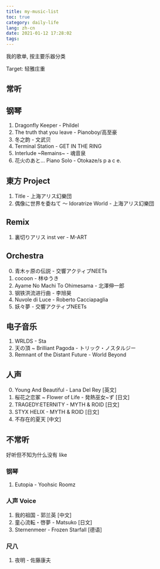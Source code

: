 ```yaml
---
title: my-music-list
toc: true
category: daily-life
lang: zh-cn
date: 2021-01-12 17:28:02
tags:
---
```


我的歌单, 按主要乐器分类

Target: 轻雅庄重

<!-- more -->

## 常听

## 钢琴

1. Dragonfly Keeper - Phildel
2. The truth that you leave - Pianoboy/高至豪
3. 冬之韵 - 文武贝
4. Terminal Station - GET IN THE RING
5. Interlude ~Remains~ - 魂音泉
6. 花火のあと​.​.​. Piano Solo - Otokaze/s p a c e​.

## 東方 Project

1. Title - 上海アリス幻樂団
2. 偶像に世界を委ねて ～ Idoratrize World - 上海アリス幻樂団

## Remix

1. 裏切りアリス inst ver - M-ART

## Orchestra

0. 青木ヶ原の伝説 - 交響アクティブNEETs
1. cocoon - 林ゆうき
2. Ayame No Machi To Ohimesama - 北澤伸一郎
3. 钢铁洪流进行曲 - 李旭昊
4. Nuvole di Luce - Roberto Cacciapaglia
5. 妖々夢 - 交響アクティブNEETs

## 电子音乐

1. WRLDS - Sta
2. 天の頂 ~ Brilliant Pagoda - トリック・ノスタルジー
3. Remnant of the Distant Future - World Beyond

## 人声

0. Young And Beautiful - Lana Del Rey \[英文\]
1. 桜花之恋冢 ~ Flower of Life - 発熱巫女~ず \[日文\]
2. TRAGEDY:ETERNITY - MYTH & ROID \[日文\]
3. STYX HELIX - MYTH & ROID \[日文\]
4. 不存在的夏天 \[中文\]

## 不常听

好听但不知为什么没有 like

### 钢琴

1. Eutopia - Yoohsic Roomz

### 人声 Voice

1. 我的祖国 - 郭兰英 \[中文\]
2. 童心流転・啓夢 - Matsuko \[日文\]
3. Sternenmeer - Frozen Starfall \[德语\]

### 尺八

1. 夜明 - 佐藤康夫
